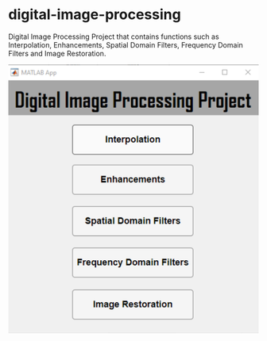 # digital-image-processing
Digital Image Processing Project that contains functions such as Interpolation, Enhancements, Spatial Domain Filters, Frequency Domain Filters and Image Restoration.

![DIP](https://github.com/Sagarr124/digital-image-processing/blob/main/dip.png?raw=true)
